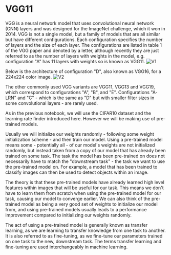 # VGG11

VGG is a neural network model that uses convolutional neural network (CNN) layers and was designed for the ImageNet challenge, which it won in 2014.
VGG is not a single model, but a family of models that are all similar but have different configurations. Each configuration specifies the number of layers and the size of each layer. The configurations are listed in table 1 of the VGG paper and denoted by a letter, although recently they are just referred to as the number of layers with weights in the model, e.g. configuration "A" has 11 layers with weights so is known as VGG11.
![V1](https://user-images.githubusercontent.com/48100680/220989803-f8290e31-eb73-4bcb-98ff-0b6a7d8454f5.jpg)
 
Below is the architecture of configuration "D", also known as VGG16, for a 224x224 color image.
![V2](https://user-images.githubusercontent.com/48100680/220989942-fd3f7992-0ccd-44b5-b5f7-88eaded1a362.jpg)


The other commonly used VGG variants are VGG11, VGG13 and VGG19, which correspond to configurations "A", "B", and "E". Configurations "A-LRN" and "C" - which is the same as "D" but with smaller filter sizes in some convolutional layers - are rarely used.

As in the previous notebook, we will use the CIFAR10 dataset and the learning rate finder introduced here. However we will be making use of pre-trained models.

Usually we will initialize our weights randomly - following some weight initialization scheme - and then train our model. Using a pre-trained model means some - potentially all - of our model's weights are not initialized randomly, but instead taken from a copy of our model that has already been trained on some task. The task the model has been pre-trained on does not necessarily have to match the "downstream task" - the task we want to use the pre-trained model on. For example, a model that has been trained to classify images can then be used to detect objects within an image.

The theory is that these pre-trained models have already learned high level features within images that will be useful for our task. This means we don't have to learn them from scratch when using the pre-trained model for our task, causing our model to converge earlier. We can also think of the pre-trained model as being a very good set of weights to initialize our model from, and using pre-trained models usually leads to a performance improvement compared to initializing our weights randomly.

The act of using a pre-trained model is generally known as transfer learning, as we are learning to transfer knowledge from one task to another. It is also referred to as fine-tuning, as we fine-tune our parameters trained on one task to the new, downstream task. The terms transfer learning and fine-tuning are used interchangeably in machine learning.
